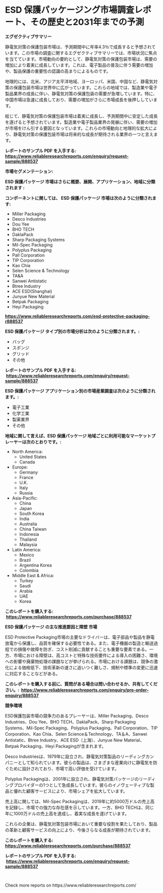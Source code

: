 <p><h1>ESD 保護パッケージング市場調査レポート、その歴史と2031年までの予測</h1></p><p><strong>エグゼクティブサマリー</strong></p>
<p><p>静電気対策の保護包装市場は、予測期間中に年率4.3％で成長すると予想されています。この市場の調査に関するエグゼクティブサマリーでは、市場状況に焦点を当てています。市場動向の要約として、静電気対策の保護包装市場は、需要の増加により着実に成長しています。これは、電子製品の普及に伴う需要の増加や、製品保護の重要性の認識の高まりによるものです。</p><p>地理的には、北米、アジア太平洋地域、ヨーロッパ、米国、中国など、静電気対策の保護包装市場は世界中に広がっています。これらの地域では、製造業や電子製品業界の成長に伴い、静電気対策の保護包装の需要が急増しています。特に、中国市場は急速に成長しており、需要の増加がさらに市場成長を後押ししています。</p><p>総じて、静電気対策の保護包装市場は着実に成長し、予測期間中に安定した成長を遂げると予想されています。製造業や電子製品業界の発展に伴い、需要の増加が市場をけん引する要因となっています。これらの市場動向と地理的な拡大により、静電気対策の保護包装市場は将来的な成長が期待される業界の一つと言えます。</p></p>
<p><strong>レポートのサンプル PDF を入手する: <a href="https://www.reliableresearchreports.com/enquiry/request-sample/888537">https://www.reliableresearchreports.com/enquiry/request-sample/888537</a></strong></p>
<p><strong>市場セグメンテーション:</strong></p>
<p><strong> ESD 保護パッケージ 市場はさらに概要、展開、アプリケーション、地域に分類されます :</strong></p>
<p><strong>コンポーネントに関しては、 ESD 保護パッケージ 市場は次のように分類されます: &nbsp;</strong></p>
<p><ul><li>Miller Packaging</li><li>Desco Industries</li><li>Dou Yee</li><li>BHO TECH</li><li>DaklaPack</li><li>Sharp Packaging Systems</li><li>Mil-Spec Packaging</li><li>Polyplus Packaging</li><li>Pall Corporation</li><li>TIP Corporation</li><li>Kao Chia</li><li>Selen Science & Technology</li><li>TA&A</li><li>Sanwei Antistatic</li><li>Btree Industry</li><li>ACE ESD(Shanghai)</li><li>Junyue New Material</li><li>Betpak Packaging</li><li>Heyi Packaging</li></ul></p>
<p><strong><a href="https://www.reliableresearchreports.com/esd-protective-packaging-r888537">https://www.reliableresearchreports.com/esd-protective-packaging-r888537</a></strong></p>
<p><strong> ESD 保護パッケージ タイプ別の市場分析は次のように分類されます。:</strong></p>
<p><ul><li>バッグ</li><li>スポンジ</li><li>グリッド</li><li>その他</li></ul></p>
<p><strong>レポートのサンプル PDF を入手する: &nbsp;<a href="https://www.reliableresearchreports.com/enquiry/request-sample/888537">https://www.reliableresearchreports.com/enquiry/request-sample/888537</a></strong></p>
<p><strong> ESD 保護パッケージ アプリケーション別の市場産業調査は次のように分類されます。:</strong></p>
<p><ul><li>電子工業</li><li>化学工業</li><li>製薬業界</li><li>その他</li></ul></p>
<p><strong>地域に関して言えば、ESD 保護パッケージ 地域ごとに利用可能なマーケットプレーヤーは次のとおりです。:</strong></p>
<p><ul>
    <li>
        North America:
        <ul>
            <li>United States</li>
            <li>Canada</li>
        </ul>
    </li>
    <li>
        Europe:
        <ul>
            <li>Germany</li>
            <li>France</li>
            <li>U.K.</li>
            <li>Italy</li>
            <li>Russia</li>
        </ul>
    </li>
    <li>
        Asia-Pacific:
        <ul>
            <li>China</li>
            <li>Japan</li>
            <li>South Korea</li>
            <li>India</li>
            <li>Australia</li>
            <li>China Taiwan</li>
            <li>Indonesia</li>
            <li>Thailand</li>
            <li>Malaysia</li>
        </ul>
    </li>
    <li>
        Latin America:
        <ul>
            <li>Mexico</li>
            <li>Brazil</li>
            <li>Argentina Korea</li>
            <li>Colombia</li>
        </ul>
    </li>
    <li>
        Middle East & Africa:
        <ul>
            <li>Turkey</li>
            <li>Saudi</li>
            <li>Arabia</li>
            <li>UAE</li>
            <li>Korea</li>
        </ul>
    </li>
    </ul></p>
<p><strong>このレポートを購入する: &nbsp;<a href="https://www.reliableresearchreports.com/purchase/888537">https://www.reliableresearchreports.com/purchase/888537</a></strong></p>
<p><strong>ESD 保護パッケージ の主な推進要因と障壁 市場</strong></p>
<p><p>ESD Protective Packaging市場の主要なドライバーは、電子部品や製品を静電放電から保護し、品質を確保する必要性である。また、電子機器の製造と輸送過程での損傷や故障を防ぎ、コスト削減に貢献することも重要な要素である。一方、市場における障壁は、高コストと特殊な技術要件による導入の困難さ、環境への影響や廃棄物処理の課題などが挙げられる。市場における課題は、競争の激化による価格低下、技術革新の速さに追いつく難しさ、規制や標準の変更に迅速に対応することなどがある。</p></p>
<p><strong>このレポートを購入する前に、質問がある場合は問い合わせるか、共有してください。:&nbsp; <a href="https://www.reliableresearchreports.com/enquiry/pre-order-enquiry/888537">https://www.reliableresearchreports.com/enquiry/pre-order-enquiry/888537</a></strong></p>
<p><strong>競争環境</strong></p>
<p><p>ESD保護包装市場の競争力のあるプレーヤーは、Miller Packaging、Desco Industries、Dou Yee、BHO TECH、DaklaPack、Sharp Packaging Systems、Mil-Spec Packaging、Polyplus Packaging、Pall Corporation、TIP Corporation、Kao Chia、Selen Science＆Technology、TA＆A、Sanwei Antistatic、Btree Industry、ACE ESD（上海）、Junyue New Material、Betpak Packaging、Heyi Packagingが含まれます。 </p><p>Desco Industriesは、1979年に設立され、静電気対策製品のリーディングカンパニーとして知られています。彼らの製品は、さまざまな産業向けに静電気を防ぐために設計されており、市場で高い評価を受けています。</p><p>Polyplus Packagingは、2001年に設立され、静電気対策パッケージのリーディングプロバイダーの1つとして急成長しています。彼らのイノヴェーティブな製品と優れた顧客サービスにより、市場シェアを拡大しています。</p><p>売上高に関しては、Mil-Spec Packagingは、2019年に約5000万ドルの売上高を記録し、市場での強力な存在感を示しています。一方、BHO TECHは、同じ年に1000万ドルの売上高を達成し、着実な成長を遂げています。</p><p>これらの企業は、静電気対策包装市場において重要な役割を果たしており、製品の革新と顧客サービスの向上により、今後さらなる成長が期待されています。</p></p>
<p><strong>このレポートを購入する: &nbsp; <a href="https://www.reliableresearchreports.com/purchase/888537">https://www.reliableresearchreports.com/purchase/888537</a></strong></p>
<p><strong>レポートのサンプル PDF を入手する: &nbsp;<a href="https://www.reliableresearchreports.com/enquiry/request-sample/888537">https://www.reliableresearchreports.com/enquiry/request-sample/888537</a></strong><strong></strong></p>
<p>&nbsp;</p>
<p>Check more reports on https://www.reliableresearchreports.com/</p>